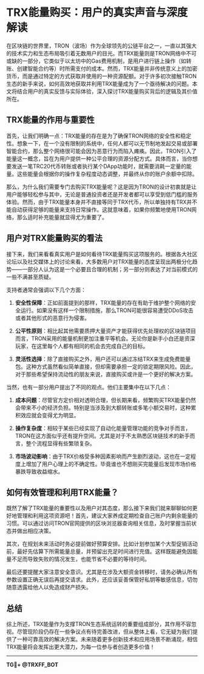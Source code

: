 # TRX能量购买：用户的真实声音与深度解读

在区块链的世界里，TRON（波场）作为全球领先的公链平台之一，一直以其强大的技术实力和生态布局吸引着无数用户的目光。而TRX能量则是TRON网络中不可或缺的一部分，它类似于以太坊中的Gas费用机制，是用户进行链上操作（如转账、创建智能合约等）时所需支付的成本。然而，TRX能量并非传统意义上的加密货币，而是通过特定的方式获取并使用的一种资源配额。对于许多初次接触TRON生态的新手来说，如何高效地获取并利用TRX能量成为了一个亟待解决的问题。本文将结合用户的真实反馈与实际体验，深入探讨TRX能量购买背后的逻辑及其价值所在。

## TRX能量的作用与重要性

首先，让我们明确一点：TRX能量的存在是为了确保TRON网络的安全性和稳定性。想象一下，在一个没有限制的系统中，任何人都可以无节制地发起交易或部署智能合约，那么整个网络很可能会因为恶意行为而陷入瘫痪。因此，TRON引入了能量这一概念，旨在为用户提供一种公平合理的资源分配方式。具体而言，当你想要发送一笔TRC20代币转账或者执行某个DApp功能时，就需要消耗一定量的能量。这些能量会根据你的操作复杂程度动态调整，并最终从你的账户余额中扣除。

那么，为什么我们需要专门去购买TRX能量呢？这是因为TRON的设计初衷就是让用户能够轻松参与其中，无论是普通投资者还是开发者都可以享受到低门槛的服务体验。然而，由于TRX能量本身并不直接等同于TRX代币，所以单独持有TRX并不能自动获得足够的能量来支持日常操作。这就意味着，如果你频繁地使用TRON网络，那么适时补充能量就显得尤为重要了。

## 用户对TRX能量购买的看法

接下来，我们来看看真实用户是如何看待TRX能量购买这项服务的。根据各大社区论坛以及社交媒体上的讨论来看，大多数用户对TRX能量的态度呈现出两极分化趋势——一部分人认为这是一个必要且合理的机制；另一部分则表达了对当前模式的一些不满甚至质疑。

支持者通常会强调以下几个方面：

1. **安全性保障**：正如前面提到的那样，TRX能量的存在有助于维护整个网络的安全运行。如果没有这样一个限制措施，那么TRON可能很容易遭受DDoS攻击或者其他形式的恶意行为侵害。
   
2. **公平性原则**：相比起其他需要质押大量资产才能获得优先处理权的区块链项目而言，TRON采用的能量机制更加注重平等机会。无论你是新手小白还是资深玩家，在这里每个人都有相同的机会去完成自己的目标。

3. **灵活性选择**：除了直接购买之外，用户还可以通过冻结TRX来生成免费能量包。这种方式虽然看似简单直接，但却需要承担一定的锁定期限风险。因此，对于那些希望保持流动性的朋友来说，直接购买或许是一个更好的解决方案。

当然，也有一部分用户提出了不同的观点。他们主要集中在以下几点：

1. **成本问题**：尽管官方定价相对透明合理，但长期来看，频繁购买TRX能量仍然会带来不小的经济负担。特别是当涉及到大额转账或多笔小额交易时，这种累积效应就会变得尤为明显。
    
2. **操作复杂度**：相较于某些已经实现了自动化能量管理功能的竞争对手而言，TRON在这方面似乎还有提升空间。尤其是对于不太熟悉区块链技术的新手而言，整个流程显得有些繁琐复杂。

3. **市场波动影响**：由于TRX价格受多种因素影响而产生剧烈波动，这也在一定程度上增加了用户心理上的不确定性。毕竟谁也不想刚买完能量后发现市场价格暴跌导致收益缩水。

## 如何有效管理和利用TRX能量？

既然了解了TRX能量的重要性以及用户对其态度，那么接下来我们就来聊聊如何更好地管理和利用这项资源吧！首先，建议大家养成定期检查自己账户内剩余能量的习惯。可以通过访问TRON官网提供的区块浏览器查询相关信息，及时掌握当前状态并做出相应决策。

其次，在规划未来活动时务必提前做好预算安排。比如计划参加某个大型促销活动前，最好先估算下所需能量总量，并预留出充足时间进行充值。这样既能避免因能量不足而导致失败的情况发生，也能节省不必要的等待时间。

最后还要提醒大家注意安全意识。尤其是在涉及大额资金转移时，请务必确认所有参数设置正确无误后再提交请求。此外，还应该妥善保管好私钥等敏感信息，切勿随意透露给他人以免造成财产损失。

## 总结

综上所述，TRX能量作为支撑TRON生态系统运转的重要组成部分，其作用不容忽视。尽管现阶段仍存在一些争议点有待完善改进，但从整体上看，它无疑为我们提供了一种可靠高效的解决方案。未来随着更多创新技术和应用场景不断涌现，相信TRX能量将会发挥出更大潜力，为每一位参与者创造更多价值！

---

**TG💪+ @TRXFF_BOT**